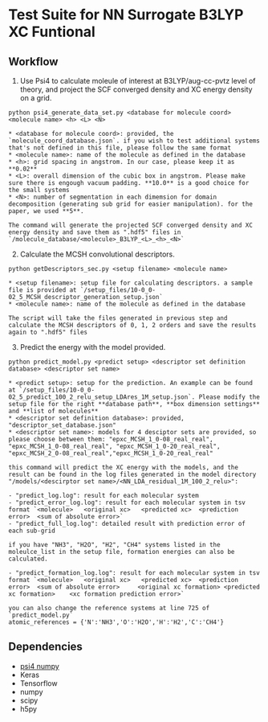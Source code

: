 # Test Suite for NN Surrogate B3LYP XC Funtional

## Workflow

1. Use Psi4 to calculate moleule of interest at B3LYP/aug-cc-pvtz level of theory, and project the SCF converged density and XC energy density on a grid.


`python psi4_generate_data_set.py <database for molecule coord> <molecule name> <h> <L> <N>`


	* <database for molecule coord>: provided, the `molecule_coord_database.json`. if you wish to test additional systems that's not defined in this file, please follow the same format
	* <molecule name>: name of the molecule as defined in the database
	* <h>: grid spacing in angstrom. In our case, please keep it as **0.02** 
	* <L>: overall dimension of the cubic box in angstrom. Please make sure there is engough vacuum padding. **10.0** is a good choice for the small systems
	* <N>: number of segmentation in each dimemsion for domain decomposition (generating sub grid for easier manipulation). for the paper, we used **5**.

	The command will generate the projected SCF converged density and XC energy density and save them as ".hdf5" files in `/molecule_database/<molecule>_B3LYP_<L>_<h>_<N>`

2. Calculate the MCSH convolutional descriptors.


`python getDescriptors_sec.py <setup filename> <molecule name>`


	* <setup filename>: setup file for calculating descriptors. a sample file is provided at `/setup_files/10-0_0-02_5_MCSH_descriptor_generation_setup.json`
	* <molecule name>: name of the molecule as defined in the database

	The script will take the files generated in previous step and calculate the MCSH descriptors of 0, 1, 2 orders and save the results again to ".hdf5" files 

3. Predict the energy with the model provided.


`python predict_model.py <predict setup> <descriptor set definition database> <descriptor set name>`


	* <predict setup>: setup for the prediction. An example can be found at `/setup_files/10-0_0-02_5_predict_100_2_relu_setup_LDAres_1M_setup.json`. Please modify the setup file for the right **database path**, **box dimension settings** and **list of molecules**
	* <descriptor set definition database>: provided, "descriptor_set_database.json"
	* <descriptor set name>: models for 4 desciptor sets are provided, so please choose between them: "epxc_MCSH_1_0-08_real_real", "epxc_MCSH_1_0-08_real_real", "epxc_MCSH_1_0-20_real_real", "epxc_MCSH_2_0-08_real_real","epxc_MCSH_1_0-20_real_real"

	this command will predict the XC energy with the models, and the result can be found in the log files generated in the model directory "/models/<descirptor set name>/<NN_LDA_residual_1M_100_2_relu>":

	- "predict_log.log": result for each molecular system
	- "predict_error_log.log": result for each molecular system in tsv format `<molecule>	<original xc>	<predicted xc>	<prediction error>	<sum of absolute error>`
	- "predict_full_log.log": detailed result with prediction error of each sub-grid

	if you have "NH3", "H2O", "H2", "CH4" systems listed in the moleulce_list in the setup file, formation energies can also be calculated. 

	- "predict_formation_log.log": result for each molecular system in tsv format `<molecule>	<original xc>	<predicted xc>	<prediction error>	<sum of absolute error>		<original xc formation>	<predicted xc formation>	<xc formation prediction error>`

	you can also change the reference systems at line 725 of `predict_model.py` 
	atomic_references = {'N':'NH3','O':'H2O','H':'H2','C':'CH4'}


## Dependencies

* [psi4 numpy](https://github.com/psi4/psi4numpy)
* Keras
* Tensorflow
* numpy
* scipy
* h5py

